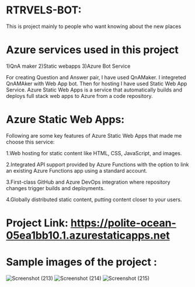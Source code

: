  # RTRVELS-BOT:

This is project mainly to people who want knowing about the new places 


# Azure services used in this project

1)QnA maker 
2)Static webapps 
3)Azure Bot Service

For creating Question and Answer pair, I have used QnAMaker. I integreted QnAMAker with Web App bot. Then for hosting I have used Static Web App Service. Azure Static Web Apps is a service that automatically builds and deploys full stack web apps to Azure from a code repository.

# Azure Static Web Apps: 

Following are some key features of Azure Static Web Apps that made me choose this service:

1.Web hosting for static content like HTML, CSS, JavaScript, and images.

2.Integrated API support provided by Azure Functions with the option to link an existing Azure Functions app using a standard account.

3.First-class GitHub and Azure DevOps integration where repository changes trigger builds and deployments.

4.Globally distributed static content, putting content closer to your users.



# Project Link: https://polite-ocean-05ea1bb10.1.azurestaticapps.net

# Sample images of the project :

![Screenshot (213)](https://user-images.githubusercontent.com/90505712/175779634-b99f30c9-2f18-4465-86cb-4ea77e41c762.png)
![Screenshot (214)](https://user-images.githubusercontent.com/90505712/175779636-dd09b01f-8c09-4f33-ba3b-244050d2835e.png)
![Screenshot (215)](https://user-images.githubusercontent.com/90505712/175779638-af0976ca-324a-429c-b101-f15d3a7dee78.png)


